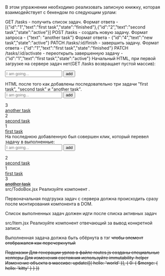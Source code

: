 В этом упражнении необходимо реализовать записную книжку, которая взаимодействует с бекендом по следующим урлам:

GET /tasks - получить список задач.
Формат ответа - [{"id":"1","text":"first task","state":"finished"},{"id":"2","text":"second task","state":"active"}]
POST /tasks - создать новую задачу.
Формат запроса - {"text": "another task"}
Формат ответа - {"id":"4","text":"new task","state":"active"}
PATCH /tasks/:id/finish - завершить задачу.
Формат ответа - {"id":"1","text":"first task","state":"finished"}
PATCH /tasks/:id/activate - переоткрыть завершенную задачу - {"id":"1","text":"first task","state":"active"}
Начальный HTML, при первой загрузке на сервере задач нет(GET /tasks возвращает пустой массив):

<div>
  <div class="mb-3">
    <form class="todo-form mx-3">
      <div class="d-flex col-md-3">
        <input type="text" value="" required="" class="form-control me-3" placeholder="I am going...">
        <button type="submit" class="btn btn-primary">add</button>
      </div>
    </form>
  </div>
</div>
HTML после того как добавлены последовательно три задачи "first task", "second task" и "another task".

<div>
  <div class="mb-3">
    <form class="todo-form mx-3">
      <div class="d-flex col-md-3">
        <input type="text" value="" required="" class="form-control me-3" placeholder="I am going...">
        <button type="submit" class="btn btn-primary">add</button>
      </div>
    </form>
  </div>
  <div class="todo-active-tasks">
    <div class="row">
      <div class="col-1">3</div>
      <div class="col">
        <a href="#" class="todo-task">another task</a>
      </div>
    </div>
    <div class="row">
      <div class="col-1">2</div>
      <div class="col">
        <a href="#" class="todo-task">second task</a>
      </div>
    </div>
    <div class="row">
      <div class="col-1">1</div>
      <div class="col">
        <a href="#" class="todo-task">first task</a>
      </div>
    </div>
  </div>
</div>
На последнюю добавленную был совершен клик, который перевел задачу в выполненные:

<div>
  <div class="mb-3">
    <form class="todo-form mx-3">
      <div class="d-flex col-md-3">
        <input type="text" value="" required="" class="form-control me-3" placeholder="I am going...">
        <button type="submit" class="btn btn-primary">add</button>
      </div>
    </form>
  </div>
  <div class="todo-active-tasks">
    <div class="row">
      <div class="col-1">2</div>
      <div class="col">
        <a href="#" class="todo-task">second task</a>
      </div>
    </div>
    <div class="row">
      <div class="col-1">1</div>
      <div class="col">
        <a href="#" class="todo-task">first task</a>
      </div>
    </div>
  </div>
  <div class="todo-finished-tasks">
    <div class="row">
      <div class="col-1">3</div>
      <div class="col">
        <s><a href="#" class="todo-task">another task</a></s>
      </div>
    </div>
  </div>
</div>
src/TodoBox.jsx
Реализуйте компонент <TodoBox>.

Первоначальная подгрузка задач с сервера должна происходить сразу после монтирования компонента в DOM.

Список выполненных задач должен идти после списка активных задач

src/Item.jsx
Реализуйте компонент <Item> отвечающий за вывод конкретной записи.

Выполненная задача должна быть обёрнута в тэг <s> чтобы элемент отображался как перечеркнутый

Подсказки
Для генерации урлов в файле routes.js созданы специальные хелперы
Для изменения состояния используйте immutability-helper
Изменение объекта в массиве: update([{ hello: 'world' }], { 0: { $merge: { hello: 'kitty' } } })